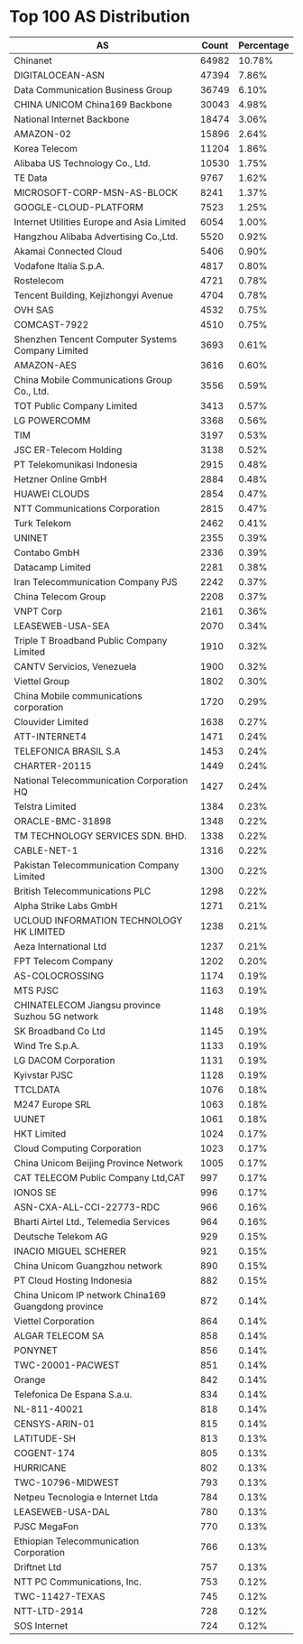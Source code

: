 # Top 100 AS Distribution
| AS | Count | Percentage |
|----|----|----|
| Chinanet | 64982 | 10.78% |
| DIGITALOCEAN-ASN | 47394 | 7.86% |
| Data Communication Business Group | 36749 | 6.10% |
| CHINA UNICOM China169 Backbone | 30043 | 4.98% |
| National Internet Backbone | 18474 | 3.06% |
| AMAZON-02 | 15896 | 2.64% |
| Korea Telecom | 11204 | 1.86% |
| Alibaba US Technology Co., Ltd. | 10530 | 1.75% |
| TE Data | 9767 | 1.62% |
| MICROSOFT-CORP-MSN-AS-BLOCK | 8241 | 1.37% |
| GOOGLE-CLOUD-PLATFORM | 7523 | 1.25% |
| Internet Utilities Europe and Asia Limited | 6054 | 1.00% |
| Hangzhou Alibaba Advertising Co.,Ltd. | 5520 | 0.92% |
| Akamai Connected Cloud | 5406 | 0.90% |
| Vodafone Italia S.p.A. | 4817 | 0.80% |
| Rostelecom | 4721 | 0.78% |
| Tencent Building, Kejizhongyi Avenue | 4704 | 0.78% |
| OVH SAS | 4532 | 0.75% |
| COMCAST-7922 | 4510 | 0.75% |
| Shenzhen Tencent Computer Systems Company Limited | 3693 | 0.61% |
| AMAZON-AES | 3616 | 0.60% |
| China Mobile Communications Group Co., Ltd. | 3556 | 0.59% |
| TOT Public Company Limited | 3413 | 0.57% |
| LG POWERCOMM | 3368 | 0.56% |
| TIM | 3197 | 0.53% |
| JSC ER-Telecom Holding | 3138 | 0.52% |
| PT Telekomunikasi Indonesia | 2915 | 0.48% |
| Hetzner Online GmbH | 2884 | 0.48% |
| HUAWEI CLOUDS | 2854 | 0.47% |
| NTT Communications Corporation | 2815 | 0.47% |
| Turk Telekom | 2462 | 0.41% |
| UNINET | 2355 | 0.39% |
| Contabo GmbH | 2336 | 0.39% |
| Datacamp Limited | 2281 | 0.38% |
| Iran Telecommunication Company PJS | 2242 | 0.37% |
| China Telecom Group | 2208 | 0.37% |
| VNPT Corp | 2161 | 0.36% |
| LEASEWEB-USA-SEA | 2070 | 0.34% |
| Triple T Broadband Public Company Limited | 1910 | 0.32% |
| CANTV Servicios, Venezuela | 1900 | 0.32% |
| Viettel Group | 1802 | 0.30% |
| China Mobile communications corporation | 1720 | 0.29% |
| Clouvider Limited | 1638 | 0.27% |
| ATT-INTERNET4 | 1471 | 0.24% |
| TELEFONICA BRASIL S.A | 1453 | 0.24% |
| CHARTER-20115 | 1449 | 0.24% |
| National Telecommunication Corporation HQ | 1427 | 0.24% |
| Telstra Limited | 1384 | 0.23% |
| ORACLE-BMC-31898 | 1348 | 0.22% |
| TM TECHNOLOGY SERVICES SDN. BHD. | 1338 | 0.22% |
| CABLE-NET-1 | 1316 | 0.22% |
| Pakistan Telecommunication Company Limited | 1300 | 0.22% |
| British Telecommunications PLC | 1298 | 0.22% |
| Alpha Strike Labs GmbH | 1271 | 0.21% |
| UCLOUD INFORMATION TECHNOLOGY HK LIMITED | 1238 | 0.21% |
| Aeza International Ltd | 1237 | 0.21% |
| FPT Telecom Company | 1202 | 0.20% |
| AS-COLOCROSSING | 1174 | 0.19% |
| MTS PJSC | 1163 | 0.19% |
| CHINATELECOM Jiangsu province Suzhou 5G network | 1148 | 0.19% |
| SK Broadband Co Ltd | 1145 | 0.19% |
| Wind Tre S.p.A. | 1133 | 0.19% |
| LG DACOM Corporation | 1131 | 0.19% |
| Kyivstar PJSC | 1128 | 0.19% |
| TTCLDATA | 1076 | 0.18% |
| M247 Europe SRL | 1063 | 0.18% |
| UUNET | 1061 | 0.18% |
| HKT Limited | 1024 | 0.17% |
| Cloud Computing Corporation | 1023 | 0.17% |
| China Unicom Beijing Province Network | 1005 | 0.17% |
| CAT TELECOM Public Company Ltd,CAT | 997 | 0.17% |
| IONOS SE | 996 | 0.17% |
| ASN-CXA-ALL-CCI-22773-RDC | 966 | 0.16% |
| Bharti Airtel Ltd., Telemedia Services | 964 | 0.16% |
| Deutsche Telekom AG | 929 | 0.15% |
| INACIO MIGUEL SCHERER | 921 | 0.15% |
| China Unicom Guangzhou network | 890 | 0.15% |
| PT Cloud Hosting Indonesia | 882 | 0.15% |
| China Unicom IP network China169 Guangdong province | 872 | 0.14% |
| Viettel Corporation | 864 | 0.14% |
| ALGAR TELECOM SA | 858 | 0.14% |
| PONYNET | 856 | 0.14% |
| TWC-20001-PACWEST | 851 | 0.14% |
| Orange | 842 | 0.14% |
| Telefonica De Espana S.a.u. | 834 | 0.14% |
| NL-811-40021 | 818 | 0.14% |
| CENSYS-ARIN-01 | 815 | 0.14% |
| LATITUDE-SH | 813 | 0.13% |
| COGENT-174 | 805 | 0.13% |
| HURRICANE | 802 | 0.13% |
| TWC-10796-MIDWEST | 793 | 0.13% |
| Netpeu Tecnologia e Internet Ltda | 784 | 0.13% |
| LEASEWEB-USA-DAL | 780 | 0.13% |
| PJSC MegaFon | 770 | 0.13% |
| Ethiopian Telecommunication Corporation | 766 | 0.13% |
| Driftnet Ltd | 757 | 0.13% |
| NTT PC Communications, Inc. | 753 | 0.12% |
| TWC-11427-TEXAS | 745 | 0.12% |
| NTT-LTD-2914 | 728 | 0.12% |
| SOS Internet | 724 | 0.12% |
